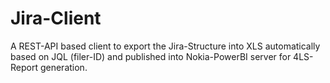 # Jira-Client
A REST-API based client to export the Jira-Structure into XLS automatically based on JQL (filer-ID) and published into Nokia-PowerBI server for 4LS-Report generation.
